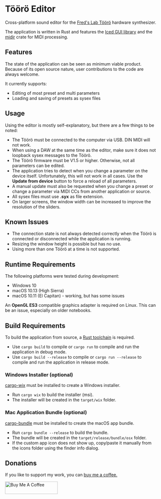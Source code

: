 # Töörö Editor

Cross-platform sound editor for the [Fred's Lab Töörö](https://fredslab.net/en/tooro-module.php) hardware synthesizer.

The application is written in Rust and features the [Iced GUI library](https://github.com/hecrj/iced) and the [midir](https://github.com/Boddlnagg/midir) crate for MIDI processing.

## Features

The state of the application can be seen as minimum viable product. Because of its open source nature, user contributions to the code are always welcome.

It currently supports:

- Editing of most preset and multi parameters
- Loading and saving of presets as sysex files

## Usage

Using the editor is mostly self-explanatory, but there are a few things to be noted:

- The Töörö must be connected to the computer via USB. DIN MIDI will not work.
- When using a DAW at the same time as the editor, make sure it does not loopback sysex messages to the Töörö.
- The Töörö firmware must be V1.5 or higher. Otherwise, not all parameters can be edited.
- The application tries to detect when you change a parameter on the device itself. Unfortunately, this will not work in all cases. Use the **Update from device** button to force a reload of all parameters.
- A manual update must also be requested when you change a preset or change a parameter via MIDI CCs from another application or source.
- All sysex files must use **.syx** as file extension.
- On larger screens, the window width can be increased to improve the resolution of the sliders.

## Known Issues

- The connection state is not always detected correctly when the Töörö is connected or disconnected while the application is running.
- Resizing the window height is possible but has no use.
- Using more than one Töörö at a time is not supported.

## Runtime Requirements

The following platforms were tested during development:

- Windows 10
- macOS 10.13 (High Sierra)
- macOS 10.11 (El Capitan) - working, but has some issues

An **OpenGL ES3** compatible graphics adapter is required on Linux. This can be an issue, especially on older notebooks.

## Build Requirements

To build the application from source, a [Rust toolchain](https://www.rust-lang.org/) is required.

- Use `cargo build` to compile or `cargo run` to compile and run the application in debug mode.
- Use `cargo build --release` to compile or `cargo run --release` to compile and run the application in release mode.

### Windows Installer (optional)

[cargo-wix](https://github.com/volks73/cargo-wix) must be installed to create a Windows installer.

- Run `cargo wix` to build the installer (msi).
- The installer will be created in the `target/wix` folder.

### Mac Application Bundle (optional)

[cargo-bundle](https://github.com/burtonageo/cargo-bundle) must be installed to create the macOS app bundle.

- Run `cargo bundle --release` to build the bundle.
- The bundle will be created in the `target/release/bundle/osx` folder.
- If the custom app icon does not show up, copy/paste it manually from the icons folder using the finder info dialog.

## Donations

If you like to support my work, you can [buy me a
coffee.](https://www.buymeacoffee.com/sourcebox)

<a href="https://www.buymeacoffee.com/sourcebox" target="_blank"><img src="https://cdn.buymeacoffee.com/buttons/default-orange.png" alt="Buy Me A Coffee" height="41" width="174"></a>